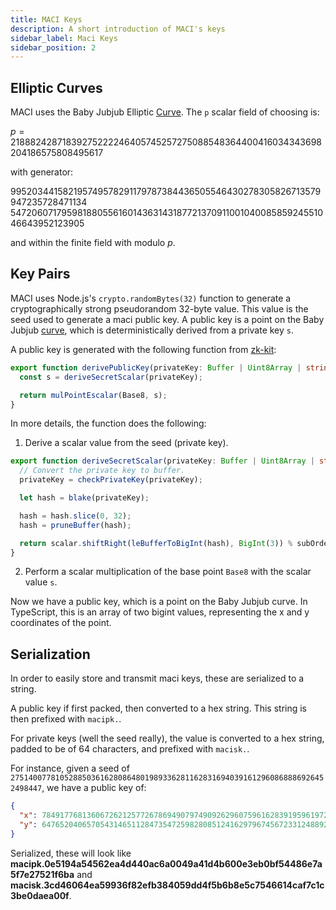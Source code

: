 ```yaml
---
title: MACI Keys
description: A short introduction of MACI's keys
sidebar_label: Maci Keys
sidebar_position: 2
---
```


## Elliptic Curves

MACI uses the Baby Jubjub Elliptic [Curve](https://iden3-docs.readthedocs.io/en/latest/_downloads/33717d75ab84e11313cc0d8a090b636f/Baby-Jubjub.pdf). The `p` scalar field of choosing is:

$p=21888242871839275222246405745257275088548364400416034343698204186575808495617$

with generator:

$995203441582195749578291179787384436505546430278305826713579947235728471134$
$5472060717959818805561601436314318772137091100104008585924551046643952123905$

and within the finite field with modulo $p$.

## Key Pairs

MACI uses Node.js's `crypto.randomBytes(32)` function to generate a cryptographically strong pseudorandom 32-byte value. This value is the seed used to generate a maci public key. A public key is a point on the Baby Jubjub [curve](https://iden3-docs.readthedocs.io/en/latest/_downloads/33717d75ab84e11313cc0d8a090b636f/Baby-Jubjub.pdf), which is deterministically derived from a private key `s`.

A public key is generated with the following function from [zk-kit](https://github.com/privacy-scaling-explorations/zk-kit/blob/main/packages/eddsa-poseidon/src/eddsa-poseidon.ts#L75):

```ts
export function derivePublicKey(privateKey: Buffer | Uint8Array | string): Point<bigint> {
  const s = deriveSecretScalar(privateKey);

  return mulPointEscalar(Base8, s);
}
```

In more details, the function does the following:

1. Derive a scalar value from the seed (private key).

```ts
export function deriveSecretScalar(privateKey: Buffer | Uint8Array | string): bigint {
  // Convert the private key to buffer.
  privateKey = checkPrivateKey(privateKey);

  let hash = blake(privateKey);

  hash = hash.slice(0, 32);
  hash = pruneBuffer(hash);

  return scalar.shiftRight(leBufferToBigInt(hash), BigInt(3)) % subOrder;
}
```

2. Perform a scalar multiplication of the base point `Base8` with the scalar value `s`.

Now we have a public key, which is a point on the Baby Jubjub curve. In TypeScript, this is an array of two bigint values, representing the x and y coordinates of the point.

## Serialization

In order to easily store and transmit maci keys, these are serialized to a string.

A public key if first packed, then converted to a hex string. This string is then prefixed with `macipk.`.

For private keys (well the seed really), the value is converted to a hex string, padded to be of 64 characters, and prefixed with `macisk.`.

For instance, given a seed of `27514007781052885036162808648019893362811628316940391612960868886926452498447`, we have a public key of:

```json
{
  "x": 7849177681360672621257726786949079749092629607596162839195961972852243798387,
  "y": 6476520406570543146511284735472598280851241629796745672331248892171436291770
}
```

Serialized, these will look like **macipk.0e5194a54562ea4d440ac6a0049a41d4b600e3eb0bf54486e7a5f7e27521f6ba** and **macisk.3cd46064ea59936f82efb384059dd4f5b6b8e5c7546614caf7c1c3be0daea00f**.
